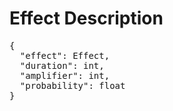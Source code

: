 # Effect Description

<pre class="styledpre">
{
  "effect": Effect,
  "duration": int,
  "amplifier": int,
  "probability": float
}
</pre>
